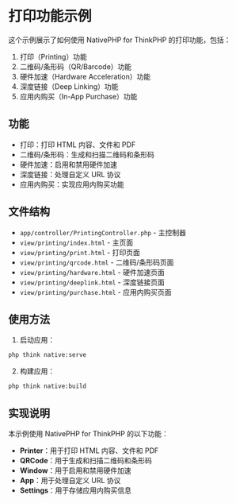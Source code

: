 # 打印功能示例

这个示例展示了如何使用 NativePHP for ThinkPHP 的打印功能，包括：

1. 打印（Printing）功能
2. 二维码/条形码（QR/Barcode）功能
3. 硬件加速（Hardware Acceleration）功能
4. 深度链接（Deep Linking）功能
5. 应用内购买（In-App Purchase）功能

## 功能

- 打印：打印 HTML 内容、文件和 PDF
- 二维码/条形码：生成和扫描二维码和条形码
- 硬件加速：启用和禁用硬件加速
- 深度链接：处理自定义 URL 协议
- 应用内购买：实现应用内购买功能

## 文件结构

- `app/controller/PrintingController.php` - 主控制器
- `view/printing/index.html` - 主页面
- `view/printing/print.html` - 打印页面
- `view/printing/qrcode.html` - 二维码/条形码页面
- `view/printing/hardware.html` - 硬件加速页面
- `view/printing/deeplink.html` - 深度链接页面
- `view/printing/purchase.html` - 应用内购买页面

## 使用方法

1. 启动应用：

```bash
php think native:serve
```

2. 构建应用：

```bash
php think native:build
```

## 实现说明

本示例使用 NativePHP for ThinkPHP 的以下功能：

- **Printer**：用于打印 HTML 内容、文件和 PDF
- **QRCode**：用于生成和扫描二维码和条形码
- **Window**：用于启用和禁用硬件加速
- **App**：用于处理自定义 URL 协议
- **Settings**：用于存储应用内购买信息
